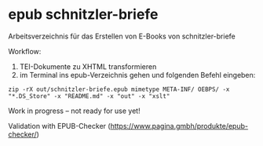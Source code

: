 # epub schnitzler-briefe

Arbeitsverzeichnis für das Erstellen von E-Books von schnitzler-briefe

Workflow: 
1) TEI-Dokumente zu XHTML transformieren
2) im Terminal ins epub-Verzeichnis gehen und folgenden Befehl eingeben:

```
zip -rX out/schnitzler-briefe.epub mimetype META-INF/ OEBPS/ -x "*.DS_Store" -x "README.md" -x "out" -x "xslt"
```

Work in progress – not ready for use yet!

Validation with EPUB-Checker (https://www.pagina.gmbh/produkte/epub-checker/)

